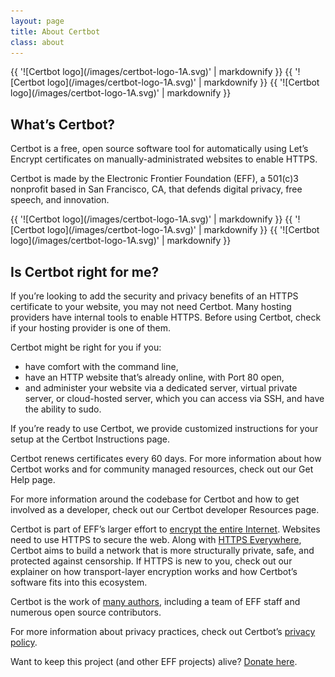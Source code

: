 ```yaml
---
layout: page
title: About Certbot
class: about
---
```


<div class="logos mobile-hidden">
{{ '![Certbot logo](/images/certbot-logo-1A.svg)' | markdownify }} 
{{ '![Certbot logo](/images/certbot-logo-1A.svg)' | markdownify }} 
{{ '![Certbot logo](/images/certbot-logo-1A.svg)' | markdownify }} 
</div>

## What’s Certbot?
Certbot is a free, open source software tool for automatically using Let’s Encrypt certificates on manually-administrated websites to enable HTTPS. 

Certbot is made by the Electronic Frontier Foundation (EFF), a 501(c)3 nonprofit based in San Francisco, CA, that defends digital privacy, free speech, and innovation.

<div class="logos mobile-only">
{{ '![Certbot logo](/images/certbot-logo-1A.svg)' | markdownify }} 
{{ '![Certbot logo](/images/certbot-logo-1A.svg)' | markdownify }} 
{{ '![Certbot logo](/images/certbot-logo-1A.svg)' | markdownify }} 
</div>

## Is Certbot right for me?
If you’re looking to add the security and privacy benefits of an HTTPS certificate to your website, you may not need Certbot. Many hosting providers have internal tools to enable HTTPS. Before using Certbot, check if your hosting provider is one of them.

Certbot might be right for you if you:
+ have comfort with the command line, 
+ have an HTTP website that’s already online, with Port 80 open,
+ and administer your website via a dedicated server, virtual private server, or cloud-hosted server, which you can access via SSH, and have the ability to sudo.

If you’re ready to use Certbot, we provide customized instructions for your setup at the Certbot 
Instructions page. 

Certbot renews certificates every 60 days. For more information about how Certbot works and for community managed resources, check out our Get Help page. 

For more information around the codebase for Certbot and how to get involved as a developer, check out our Certbot developer Resources page.

Certbot is part of EFF’s larger effort to [encrypt the entire Internet](https://eff.org/encrypt-the-web). Websites need to use HTTPS to secure the web. Along with [HTTPS Everywhere](https://www.eff.org/https-everywhere), Certbot aims to build a network that is more structurally private, safe, and protected against censorship. If HTTPS is new to you, check out our explainer on how transport-layer encryption works and how Certbot’s software fits into this ecosystem.

Certbot is the work of [many authors](https://github.com/certbot/certbot/graphs/contributors), including a team of EFF staff and numerous open source contributors.

For more information about privacy practices, check out Certbot’s [privacy policy](/privacy).

Want to keep this project (and other EFF projects) alive? [Donate here](https://supporters.eff.org/donate/support-lets-encrypt).
